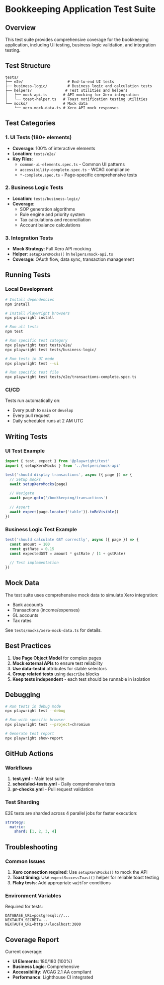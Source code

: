 # Bookkeeping Application Test Suite

## Overview

This test suite provides comprehensive coverage for the bookkeeping application, including UI testing, business logic validation, and integration testing.

## Test Structure

```
tests/
├── e2e/                    # End-to-end UI tests
├── business-logic/         # Business logic and calculation tests
├── helpers/               # Test utilities and helpers
│   ├── mock-api.ts       # API mocking for Xero integration
│   └── toast-helper.ts   # Toast notification testing utilities
└── mocks/                # Mock data
    └── xero-mock-data.ts # Xero API mock responses
```

## Test Categories

### 1. UI Tests (180+ elements)
- **Coverage**: 100% of interactive elements
- **Location**: `tests/e2e/`
- **Key Files**:
  - `common-ui-elements.spec.ts` - Common UI patterns
  - `accessibility-complete.spec.ts` - WCAG compliance
  - `*-complete.spec.ts` - Page-specific comprehensive tests

### 2. Business Logic Tests
- **Location**: `tests/business-logic/`
- **Coverage**:
  - SOP generation algorithms
  - Rule engine and priority system
  - Tax calculations and reconciliation
  - Account balance calculations

### 3. Integration Tests
- **Mock Strategy**: Full Xero API mocking
- **Helper**: `setupXeroMocks()` in `helpers/mock-api.ts`
- **Coverage**: OAuth flow, data sync, transaction management

## Running Tests

### Local Development

```bash
# Install dependencies
npm install

# Install Playwright browsers
npx playwright install

# Run all tests
npm test

# Run specific test category
npx playwright test tests/e2e/
npx playwright test tests/business-logic/

# Run tests in UI mode
npx playwright test --ui

# Run specific test file
npx playwright test tests/e2e/transactions-complete.spec.ts
```

### CI/CD

Tests run automatically on:
- Every push to `main` or `develop`
- Every pull request
- Daily scheduled runs at 2 AM UTC

## Writing Tests

### UI Test Example

```typescript
import { test, expect } from '@playwright/test'
import { setupXeroMocks } from '../helpers/mock-api'

test('should display transactions', async ({ page }) => {
  // Setup mocks
  await setupXeroMocks(page)
  
  // Navigate
  await page.goto('/bookkeeping/transactions')
  
  // Assert
  await expect(page.locator('table')).toBeVisible()
})
```

### Business Logic Test Example

```typescript
test('should calculate GST correctly', async ({ page }) => {
  const amount = 100
  const gstRate = 0.15
  const expectedGST = amount * gstRate / (1 + gstRate)
  
  // Test implementation
})
```

## Mock Data

The test suite uses comprehensive mock data to simulate Xero integration:

- Bank accounts
- Transactions (income/expenses)
- GL accounts
- Tax rates

See `tests/mocks/xero-mock-data.ts` for details.

## Best Practices

1. **Use Page Object Model** for complex pages
2. **Mock external APIs** to ensure test reliability
3. **Use data-testid** attributes for stable selectors
4. **Group related tests** using `describe` blocks
5. **Keep tests independent** - each test should be runnable in isolation

## Debugging

```bash
# Run tests in debug mode
npx playwright test --debug

# Run with specific browser
npx playwright test --project=chromium

# Generate test report
npx playwright show-report
```

## GitHub Actions

### Workflows

1. **test.yml** - Main test suite
2. **scheduled-tests.yml** - Daily comprehensive tests
3. **pr-checks.yml** - Pull request validation

### Test Sharding

E2E tests are sharded across 4 parallel jobs for faster execution:

```yaml
strategy:
  matrix:
    shard: [1, 2, 3, 4]
```

## Troubleshooting

### Common Issues

1. **Xero connection required**: Use `setupXeroMocks()` to mock the API
2. **Toast timing**: Use `expectSuccessToast()` helper for reliable toast testing
3. **Flaky tests**: Add appropriate `waitFor` conditions

### Environment Variables

Required for tests:
```
DATABASE_URL=postgresql://...
NEXTAUTH_SECRET=...
NEXTAUTH_URL=http://localhost:3000
```

## Coverage Report

Current coverage:
- **UI Elements**: 180/180 (100%)
- **Business Logic**: Comprehensive
- **Accessibility**: WCAG 2.1 AA compliant
- **Performance**: Lighthouse CI integrated
